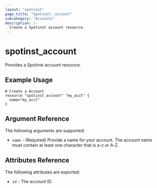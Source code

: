 ```yaml
---
layout: "spotinst"
page_title: "Spotinst: account"
subcategory: "Accounts"
description: |-
  Create a Spotinst account resource.
---
```


# spotinst\_account

Provides a Spotinst account resource.

## Example Usage

```hcl
# Create a Account
resource "spotinst_account" "my_acct" {
  name="my_acct"
}
```

## Argument Reference

The following arguments are supported:

* `name` - (Required) Provide a name for your account. The account name must contain at least one character that is a-z or A-Z.

## Attributes Reference

The following attributes are exported:

* `id` - The account ID.
